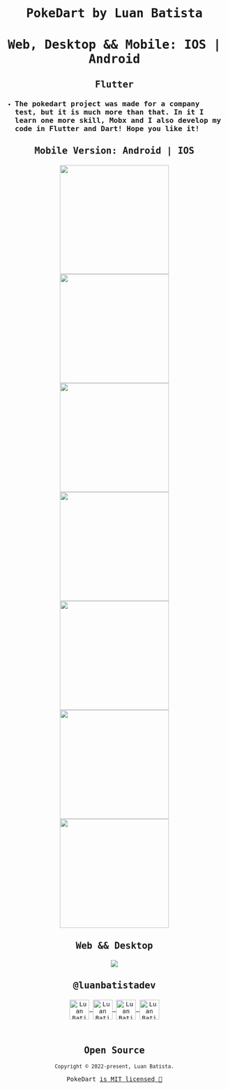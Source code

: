 <samp>

# <p align='center'>PokeDart by Luan Batista</p>
# <p align='center'>Web, Desktop && Mobile: IOS | Android</p>

## <p align='center'>Flutter</p>
- ### The pokedart project was made for a company test, but it is much more than that. In it I learn one more skill, Mobx and I also develop my code in Flutter and Dart! Hope you like it!


## <p align='center'>Mobile Version: Android | IOS</p>


<p align="center">
<img width=250 src="assets/screenshots/video-demo.gif"/>
<img  width=250 src="assets/screenshots/shot1.jpg" />
<img  width=250 src="assets/screenshots/shot2.jpg" />
<img  width=250 src="assets/screenshots/shot3.jpg" />
<img  width=250 src="assets/screenshots/shot4.jpg" />
<img  width=250 src="assets/screenshots/shot5.jpg" />
<img  width=250 src="assets/screenshots/shot6.jpg" />

</p>

## <p align='center'>Web && Desktop</p>
<p align="center"><img src="assets/screenshots/video-web.gif"/></p>



## <p align='center'>@luanbatistadev</p>

<p align="center">
<a href="https://github.com/luanbatistadev">
  <img align="center" alt="Luan Batista | GitHub" width="45px" src="assets\images\github ico.png" />
</a>
<a href="https://twitter.com/luanbatistadev">
  <img align="center" alt="Luan Batista | Twitter" width="45px" src="assets\images\twitter ico.png" />
</a>
<a href="https://br.linkedin.com/in/luan-rafael-batista-ramos-4379941a8">
  <img align="center" alt="Luan Batista | LinkedIn" width="45px" src="assets\images\linkedin ico.ico" />
</a>
<a href="https://www.twitch.tv/luangamegg">
  <img align="center" alt="Luan Batista | Twitch" width="45px" src="assets\images\twitch ico.png" />
</a>
</p>

<br>

<samp>

<h2 align="center">
  Open Source
</h2>
<p align="center">
  <sub>Copyright © 2022-present, Luan Batista.</sub>
</p>
<p align="center">PokeDart <a href="/LICENSE">is MIT licensed 💖</a></p>

</samp>